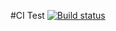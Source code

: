 #CI Test
[![Build status](https://ci.appveyor.com/api/projects/status/2egd9bmlhycyis08?svg=true)](https://ci.appveyor.com/project/Pro-Bloxa/05-1-class)

